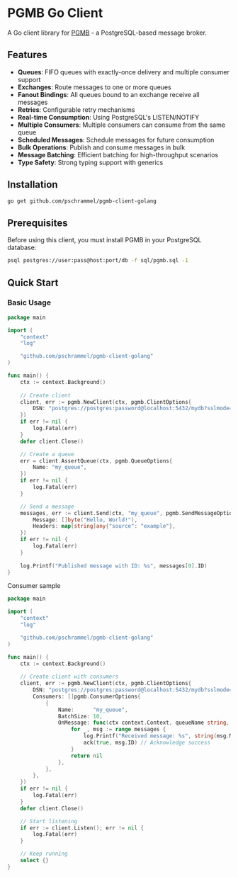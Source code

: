 # PGMB Go Client

A Go client library for [PGMB](https://github.com/haathie/pgmb) - a PostgreSQL-based message broker.

## Features

- **Queues**: FIFO queues with exactly-once delivery and multiple consumer support
- **Exchanges**: Route messages to one or more queues
- **Fanout Bindings**: All queues bound to an exchange receive all messages
- **Retries**: Configurable retry mechanisms
- **Real-time Consumption**: Using PostgreSQL's LISTEN/NOTIFY
- **Multiple Consumers**: Multiple consumers can consume from the same queue
- **Scheduled Messages**: Schedule messages for future consumption
- **Bulk Operations**: Publish and consume messages in bulk
- **Message Batching**: Efficient batching for high-throughput scenarios
- **Type Safety**: Strong typing support with generics

## Installation

```bash
go get github.com/pschrammel/pgmb-client-golang
```

## Prerequisites

Before using this client, you must install PGMB in your PostgreSQL database:

```bash
psql postgres://user:pass@host:port/db -f sql/pgmb.sql -1
```

## Quick Start

### Basic Usage

```go
package main

import (
    "context"
    "log"

    "github.com/pschrammel/pgmb-client-golang"
)

func main() {
    ctx := context.Background()
    
    // Create client
    client, err := pgmb.NewClient(ctx, pgmb.ClientOptions{
        DSN: "postgres://postgres:password@localhost:5432/mydb?sslmode=disable",
    })
    if err != nil {
        log.Fatal(err)
    }
    defer client.Close()

    // Create a queue
    err = client.AssertQueue(ctx, pgmb.QueueOptions{
        Name: "my_queue",
    })
    if err != nil {
        log.Fatal(err)
    }

    // Send a message
    messages, err := client.Send(ctx, "my_queue", pgmb.SendMessageOptions{
        Message: []byte("Hello, World!"),
        Headers: map[string]any{"source": "example"},
    })
    if err != nil {
        log.Fatal(err)
    }
    
    log.Printf("Published message with ID: %s", messages[0].ID)
}
```

Consumer sample

```go
package main

import (
    "context"
    "log"

    "github.com/pschrammel/pgmb-client-golang"
)

func main() {
    ctx := context.Background()
    
    // Create client with consumers
    client, err := pgmb.NewClient(ctx, pgmb.ClientOptions{
        DSN: "postgres://postgres:password@localhost:5432/mydb?sslmode=disable",
        Consumers: []pgmb.ConsumerOptions{
            {
                Name:      "my_queue",
                BatchSize: 10,
                OnMessage: func(ctx context.Context, queueName string, messages []pgmb.Message, ack pgmb.AckFunc) error {
                    for _, msg := range messages {
                        log.Printf("Received message: %s", string(msg.Message))
                        ack(true, msg.ID) // Acknowledge success
                    }
                    return nil
                },
            },
        },
    })
    if err != nil {
        log.Fatal(err)
    }
    defer client.Close()

    // Start listening
    if err := client.Listen(); err != nil {
        log.Fatal(err)
    }

    // Keep running
    select {}
}
```

